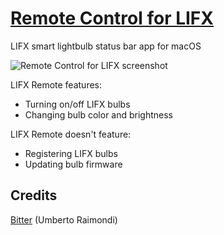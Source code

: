 # [Remote Control for LIFX](http://gofake1.net/projects/lifx_remote.html)

LIFX smart lightbulb status bar app for macOS

![Remote Control for LIFX screenshot](http://gofake1.net/images/lifx_remote.jpg)

LIFX Remote features:

* Turning on/off LIFX bulbs
* Changing bulb color and brightness

LIFX Remote doesn't feature:

* Registering LIFX bulbs
* Updating bulb firmware

## Credits

[Bitter](https://github.com/uraimo/Bitter) (Umberto Raimondi)
